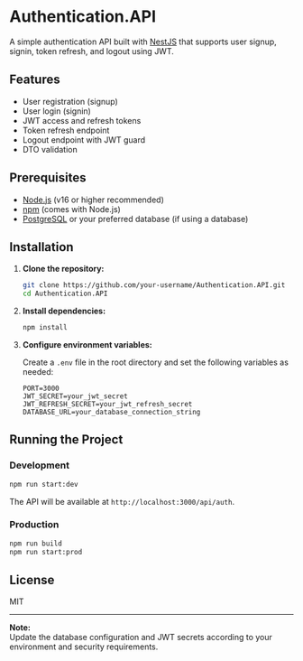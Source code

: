 # Authentication.API

A simple authentication API built with [NestJS](https://nestjs.com/) that supports user signup, signin, token refresh, and logout using JWT.

## Features

- User registration (signup)
- User login (signin)
- JWT access and refresh tokens
- Token refresh endpoint
- Logout endpoint with JWT guard
- DTO validation

## Prerequisites

- [Node.js](https://nodejs.org/) (v16 or higher recommended)
- [npm](https://www.npmjs.com/) (comes with Node.js)
- [PostgreSQL](https://www.postgresql.org/) or your preferred database (if using a database)

## Installation

1. **Clone the repository:**

    ```sh
    git clone https://github.com/your-username/Authentication.API.git
    cd Authentication.API
    ```

2. **Install dependencies:**

    ```sh
    npm install
    ```

3. **Configure environment variables:**

    Create a `.env` file in the root directory and set the following variables as needed:

    ```
    PORT=3000
    JWT_SECRET=your_jwt_secret
    JWT_REFRESH_SECRET=your_jwt_refresh_secret
    DATABASE_URL=your_database_connection_string
    ```

## Running the Project

### Development

```sh
npm run start:dev
```

The API will be available at `http://localhost:3000/api/auth`.

### Production

```sh
npm run build
npm run start:prod
```

## License

MIT

---

**Note:**  
Update the database configuration and JWT secrets according to your environment and security requirements.
